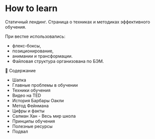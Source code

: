 # How to learn

Статичный лендинг. Страница о техниках и методиках эффективного обучения.

При вестке использовались:
- флекс-боксы,
- позиционирование,
- анимании и трансформации.
- Файловая структура организована по БЭМ.

📃 Содержание
- Шапка
- Главные проблемы в обучении
- Техники обучения
- Видео на TED
- История Барбары Оакли
- Метод Фейнмана
- Цифры и факты
- Салман Хан - Весь мир школа
- Принципы обучения
- Полезные ресурсы
- Подвал

